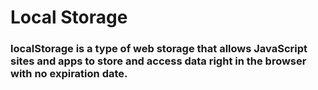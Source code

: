 # Local Storage
### localStorage is a type of web storage that allows JavaScript sites and apps to store and access data right in the browser with no expiration date.
